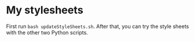 # My stylesheets

First run `bash updateStyleSheets.sh`. After that, you can try the style sheets with the other two Python scripts.

